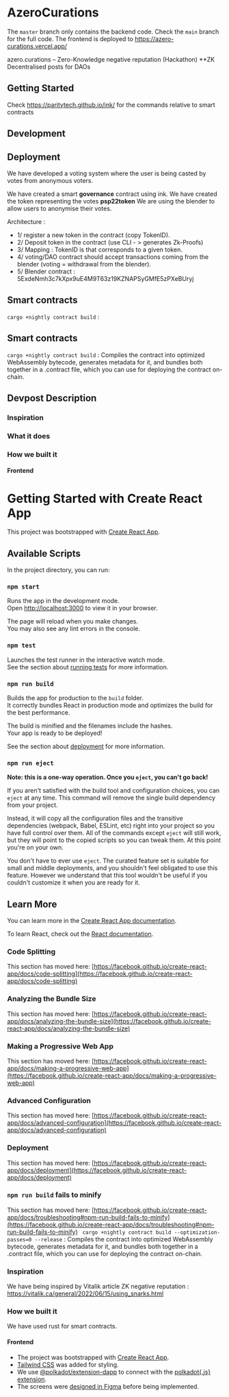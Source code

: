 # AzeroCurations

The `master` branch only contains the backend code. Check the `main` branch for the full code. The frontend is deployed to https://azero-curations.vercel.app/

azero.curations – Zero-Knowledge negative reputation (Hackathon)
\*\*ZK Decentralised posts for DAOs

## Getting Started

Check https://paritytech.github.io/ink/ for the commands relative to smart contracts

## Development

## Deployment

We have developed a voting system where the user is being casted by votes from anonymous voters.

We have created a smart **governance** contract using ink.
We have created the token representing the votes **psp22token**
We are using the blender to allow users to anonymise their votes.

Architecture :

- 1/ register a new token in the contract (copy TokenID).
- 2/ Deposit token in the contract (use CLI - > generates Zk-Proofs)
- 3/ Mapping : TokenID is that corresponds to a given token.
- 4/ voting/DAO contract should accept transactions coming from the blender (voting = withdrawal from the blender).
- 5/ Blender contract : 5ExdeNmh3c7kXpx9uE4M9T63z19KZNAPSyGMfE5zPXeBUryj

## Smart contracts

`cargo +nightly contract build` :

## Smart contracts

`cargo +nightly contract build` :
Compiles the contract into optimized WebAssembly bytecode, generates metadata for it, and bundles both together in a <name>.contract file, which you can use for deploying the contract on-chain.

## Devpost Description

### Inspiration

### What it does

### How we built it

#### Frontend

# Getting Started with Create React App

This project was bootstrapped with [Create React App](https://github.com/facebook/create-react-app).

## Available Scripts

In the project directory, you can run:

### `npm start`

Runs the app in the development mode.\
Open [http://localhost:3000](http://localhost:3000) to view it in your browser.

The page will reload when you make changes.\
You may also see any lint errors in the console.

### `npm test`

Launches the test runner in the interactive watch mode.\
See the section about [running tests](https://facebook.github.io/create-react-app/docs/running-tests) for more information.

### `npm run build`

Builds the app for production to the `build` folder.\
It correctly bundles React in production mode and optimizes the build for the best performance.

The build is minified and the filenames include the hashes.\
Your app is ready to be deployed!

See the section about [deployment](https://facebook.github.io/create-react-app/docs/deployment) for more information.

### `npm run eject`

**Note: this is a one-way operation. Once you `eject`, you can't go back!**

If you aren't satisfied with the build tool and configuration choices, you can `eject` at any time. This command will remove the single build dependency from your project.

Instead, it will copy all the configuration files and the transitive dependencies (webpack, Babel, ESLint, etc) right into your project so you have full control over them. All of the commands except `eject` will still work, but they will point to the copied scripts so you can tweak them. At this point you're on your own.

You don't have to ever use `eject`. The curated feature set is suitable for small and middle deployments, and you shouldn't feel obligated to use this feature. However we understand that this tool wouldn't be useful if you couldn't customize it when you are ready for it.

## Learn More

You can learn more in the [Create React App documentation](https://facebook.github.io/create-react-app/docs/getting-started).

To learn React, check out the [React documentation](https://reactjs.org/).

### Code Splitting

This section has moved here: [https://facebook.github.io/create-react-app/docs/code-splitting](https://facebook.github.io/create-react-app/docs/code-splitting)

### Analyzing the Bundle Size

This section has moved here: [https://facebook.github.io/create-react-app/docs/analyzing-the-bundle-size](https://facebook.github.io/create-react-app/docs/analyzing-the-bundle-size)

### Making a Progressive Web App

This section has moved here: [https://facebook.github.io/create-react-app/docs/making-a-progressive-web-app](https://facebook.github.io/create-react-app/docs/making-a-progressive-web-app)

### Advanced Configuration

This section has moved here: [https://facebook.github.io/create-react-app/docs/advanced-configuration](https://facebook.github.io/create-react-app/docs/advanced-configuration)

### Deployment

This section has moved here: [https://facebook.github.io/create-react-app/docs/deployment](https://facebook.github.io/create-react-app/docs/deployment)

### `npm run build` fails to minify

This section has moved here: [https://facebook.github.io/create-react-app/docs/troubleshooting#npm-run-build-fails-to-minify](https://facebook.github.io/create-react-app/docs/troubleshooting#npm-run-build-fails-to-minify)
` cargo +nightly contract build --optimization-passes=0 --release` :
Compiles the contract into optimized WebAssembly bytecode, generates metadata for it, and bundles both together in a <name>.contract file, which you can use for deploying the contract on-chain.

### Inspiration

We have being inspired by Vitalik article ZK negative reputation : https://vitalik.ca/general/2022/06/15/using_snarks.html

### How we built it

We have used rust for smart contracts.

#### Frontend

- The project was bootstrapped with [Create React App](https://github.com/facebook/create-react-app).
- [Tailwind CSS](https://github.com/tailwindlabs/tailwindcss) was added for styling.
- We use [@polkadot/extension-dapp](https://polkadot.js.org/docs/extension/usage) to connect with the [polkadot{.js} extension](https://github.com/polkadot-js/extension).
- The screens were [designed in Figma](https://www.figma.com/file/MUhnEtOwSwOK0ztr6MM7UZ/) before being implemented.
